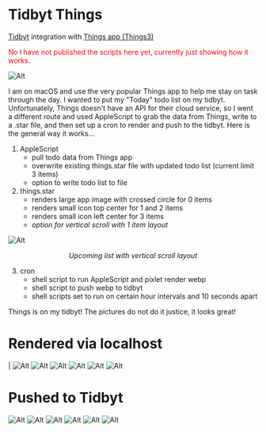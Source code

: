 # Tidbyt Things
[Tidbyt](https://tidbyt.com/) integration with [Things app (Things3)](https://apps.apple.com/us/app/things-3/id904237743)

<span style="color:red">No I have not published the scripts here yet, currently just showing how it works.</span>
 
![Alt](./images/IMG_3199.jpeg "two items")

I am on macOS and use the very popular Things app to help me stay on task through the day. I wanted to put my "Today" todo list on my tidbyt. Unfortunately, Things doesn't have an API for their cloud service, so I went a different route and used AppleScript to grab the data from Things, write to a .star file, and then set up a cron to render and push to the tidbyt. Here is the general way it works...

1. AppleScript
	- pull todo data from Things app
	- overwrite existing things.star file with updated todo list (current limit 3 items)
	- option to write todo list to file
2. things.star
	- renders large app image with crossed circle for 0 items
	- renders small icon top center for 1 and 2 items
	- renders small icon left center for 3 items
	- *option for vertical scroll with 1 item layout*

<cneter> ![Alt](./images/upcoming.gif "upcoming list") </center> <figcaption align="center"><i>Upcoming list with vertical scroll layout</i></figcaption>

3. cron
	- shell script to run AppleScript and pixlet render webp
	- shell script to push webp to tidbyt
	- shell scripts set to run on certain hour intervals and 10 seconds apart

Things is on my tidbyt! The pictures do not do it justice, it looks great! 

# Rendered via localhost
| ![Alt](./images/img1.jpg "today none")
![Alt](./images/img2.jpg "img2")
![Alt](./images/img3.jpg "img3")
![Alt](./images/img4.jpg "img4")
![Alt](./images/img5.jpg "img5")
![Alt](./images/img6.jpg "img6")

# Pushed to Tidbyt
![Alt](./images/IMG_3196.jpeg "zero items")
![Alt](./images/IMG_3197.jpeg "one item")
![Alt](./images/IMG_3198.jpeg "one long item")
![Alt](./images/IMG_3199.jpeg "two items")
![Alt](./images/IMG_3200.jpeg "two long items")
![Alt](./images/IMG_3201.jpeg "three items")